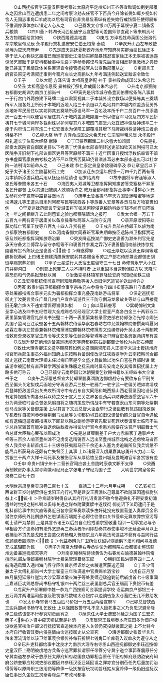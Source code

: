 <!-- { "loadSidebar": true } -->
　　○山西抚按官李珏童汉臣奏考察过太原府平定州知州王齐等宜黜调如例吏部覆从之因言山西连遭虏患二年之间考察论劾去任官不下百员今升除者畏如瘴乡视如传舍人无固志事角□羊成功以后有司官自非贪暴显著纵有差失始行戒饬留任使得展布不惟调停事体亦以镇定人心从之
　　○己酉发太仓银四万两于延绥宁夏二镇备客兵粮饷
　　○四川董卜韩湖长河西鱼通宁远宣慰等司差国师领直藏卜等来朝贡马及方物赐宴给赏如例
　　○陕西隆德县地震
　　○庚戌  方泽视牲命英国公张溶代  孝宗敬皇帝忌辰  永孝殿行祭礼遣安安仁伯王桓祭  泰陵
　　○辛亥升山西左布政使吴瀚为应天府府尹
　　○先是应天巡抚夏邦谟荐池州府知府柯实卿治豪民徐正本等于法人心称快乞超擢已而巡按御史江浚劾实卿酷暴残忍富家徐正本无辜被害远迩惊骇乞罢黜于是吏科都给事中沈良才等参奏邦谟与浚先后所言相反非但激杨之典皆驰已甚其于民情政体关系匪轻宜令接管抚按官从公查勘部覆从之
　　○吏部言王府官员原无考满叙迁事例今蜀府左长史高鹏以九年考满违例起送宜黜诏令致仕
　　○壬子
　　○以大祀  方泽告请  太祖高皇帝配  神于  景神殿命成国公朱希忠代
　　○癸丑  太祖高皇帝忌辰  景神殿行祭礼命成国公朱希忠代
　　○升南京都察院右都御史胡训为南京工部尚书
　　○甲寅先是巩华城守备豊润伯曹松条陈八事其一于行宫门外两傍建下马牌二座以肃观视其二于本城外设立教场以便操练其三奠靖所军人照各处卫所例于本城附近地人给三十余亩以为屯地其四本城内除盖造营房外余地听军民居住以实坊郭其五奠靖所添设马军一百名及本所千户二员百户十员添造房一百五十间以便官军居住其六于城内盖造城隍庙一所以便官军习仪及四方军民祈祷其七于城河两岸多裁树株以护河堤其八本城四门庙堂六处宜塑神像及神炮亭二十座于内府请二将军炮二十位安置永为保障工部覆准其增下马牌裁树株请神炮三者余俱格不行
　　○乙卯大祭  地于  方泽命成国公朱希忠代  仁宗昭皇帝忌辰  永孝殿行祭礼遣长宁伯周大经祭  献陵
　　○丁巳狭西鄜耀二州永雹大如鸡卵
　　○先是礼部奏太医院官自御医吏目以下考满丁忧俱由本部查明转送吏部如钦天监列报可已太医院争非旧制下礼部议御医吏目等官原额不满三十近年因事升授增浮数倍率皆不谙方书虗糜官廪良由考核之法不严以致贤否莫知侥冒滋甚耳必由本部查送庶可以杜幸阶一法制请如前命从之
　　○己未建  恭仁康定景皇帝陵寝碑亭及  恭让章皇后以下妃子太子诸王公主陵墓树石工完
　　○加派辽东京运年例银一万四千九百两有奇为本镇新添游兵粮兵用从抚臣孙绘请也  诏岁给周府
　　○故奉国将军安湎等淑人张氏等餋赡米各五十石
　　○海西夷人双城等卫都指挥同知撒苦答秃塞格干昇革各乞升都督  上以其送归被虏人效顺功许之  敕万全都司都指挥佥事李＜棥心＞充左参将分守宣府中路葛谷堡地方
　　○庚申土鲁番撒马罕天方国鲁迷哈蜜等地速坛满速儿等王遣头目米列阿都写民等狭西各卜等族番人安章等各贡马及方物宴赉如例
　　○宁夏巡抚范鏓言宁夏游击将军张凤何镗侵克粮饷科歛军钱不闻有见阵微功一年之间相继升去此则苞宜之验也都察院请治之报可
　　○发太仓银一万五千五百九十两有奇于居庸关以备京操春秋两班人马防守支用
　　○录开原叆阳等处获功阵亡官军王俊等八百九十四人升赏有差
　　○壬戌升兵部右侍郎王以旂为南京都察院右都御史
　　○以河南备御大同春班官军失期命按臣逮陈州卫指挥贾玘等及领班都指挥同知滕瓒治罪
　　○癸亥降巡按湖广御史史褒善为滁州判官先是承天守备太监傅霖与留守李翱等不和褒善并参奏之霖乃讦褒善擅用响器铁炼惊扰  陵寝有旨令陈状至是褒善＜锍-釒＞辨遂得罪
　　○赵王厚煜以汝源王厚焆等建醮祈祝奏闻  上曰诸王脩建清醮保安朕躬其各赐金币劳之户部右侍郎兼佥都御史胡琏卒赐祭葬如例
　　○甲子土星逆行入氏宿王度留守三十七日  命修筑永宁大小红门并柳沟口
　　○刑部上死罪三人决不持时者  上以重囚本当速刑但朕方以  天降时霖恐伤和气仍系狱至秋以闻
　　○治激变榆林镇军罪降延安府同知纪纶秩三级
　　○乙丑安南都统使司宣府同知阮典敬等援入贡旧例乞遣官护送出境许之
　　○丙寅  敕贵州前卫都指挥佥事李宗祐充左参将协守四川松藩东路升守备叙泸等处署都指挥佥事李元实为署都指挥佥事充叠茂南路游击将军
　　○保定巡抚都御史丁汝夔言灵丘广昌几内门户宜各调游兵三千防守倒马龙泉故关等处与山西接竟旧无墩台烽火不违宜增置得旨俱如拟
　　○丁卯以纂辑誊写
　　○累朝御制文集圣学心法及四书五经性理大全成赐总视经理官大学士翟銮严嵩各白金三十两彩叚二表里纂集管理官礼部尚书张璧二十两一表里纂集校录官吏部右侍郎张治光禄寺卿张湘国子监司业江汝壁各十五两翰林院侍读华察右春坊右中允兼翰林院脩撰秦鸣夏闵如霖左春坊左赞善兼翰林院脩撰浦应麒翰林院修撰周文烛编修孙升吴山各十两制敕诰敕房誊录收掌官生周令等沈文东等任廷弼等郭瑀等及书辨官吏各赉银两绢布有差
　　○戊辰升整饬蓟州边备兼巡抚顺天等府都察院右副都御史候纶为兵部右侍郎
　　○致仕大理寺卿汪文盛卒赐祭葬如例文盛湖南崇阳县人正德辛未进士授挠州府推官历兵部生事员外福州知府山东按察兵备副使改浙江狭西提学升云南按察司佥都御史巡抚云南晋大理卿未任以病归至是卒文盛才具敏赡以功名自喜在兵部时谏  武庙游幸被廷杖有直声督学两浙诸生殊服之抚云南时属有安南之役其措置招抚屡上方略多凿可称云
　　○己巳镇守云南黔国公沐朝弼奏乞钦赐书籍以五经四书大全诸书予之
　　○庚午兵部覆总督宣大侍郎翟鹏奏谓防边御虏战守有要欲东自平刑关西至偏头关定拟戍兵画地分守再设游兵三枝一驻鴈门一驻宁武一驻偏关贼如攻墙戍兵登陴拒敌游兵出关夹攻所谓守中有战东自大同阳和城西抵山西老营堡因地设伏预有定算视贼所向各分兵以待之又于宣大三关之界各设劲兵以防奔逸选惯战官军六千分为两营临时会总督张凤躬自将之随机策应所谓战中有守若直隶山东河南等处紫荆倒马龙泉等关备御差援  上以其言下文武总督大臣亟举行之诸臣敢有抗违阻挠致误军机者许自按问参奏紫荆倒马龙泉等关切都边境宜如旧议谨备仍照总督官自今遇敌如有退缩逗遛者都指挥以下即斩以狥总副参游等官先取甘死罪状奏请军士临阵不进许总兵官斩首有能冲锋退虏破敌者亦得论功行赏今虏患方殷要在诛赏严明鼓舞士气令总督大臣殚心展布以图成功
　　○先是总督翟鹏差千户大力赤率家丁通事卢大祥等三百余人哨至豊州滩不见虏复选精锐百人远出至豊州城西北哨之遇虏牧马者百余人我兵夺击斩首虏二十三级夺获夷器马匹千余还未入塞为虏追骑所及我兵饥惫不能尽弃所获马奔还颇有亡失督臣上其事  上以诸将深入虏巢嘉其忠勇升火力赤二级赏银三十两卢大祥十两死事及被伤官军从厚给恤至豊州城及豊城滩官军各赏银有差
　　○壬申  命贵州镇宁州十二营长官司应袭土舍陇时康袭文职不支俸
　　○癸酉荫制敕房办事太常寺卿兼司经局正字张电子守经为国子生
　　大明世宗肃皇帝实录卷二百七十四


大明世宗肃皇帝实录卷二百七十五
　　嘉靖二十二年六月甲戌朔
　　○乙亥初江西诸群王岁时朝贺俱在戈阳王府行礼至是建安王宸潚以己尊属不欲随班因遣校尉张益上＜锍-釒＞称病请岁时得自从其府行礼诏责潚不敬今恪遵典礼不得妄奏初潚遣益时尝授之秘札嘱以夤缘关通之谋益附藏奏牍中遂误彻  御览诏下法司逮问于是礼科都给事中刘大直等奏近日各宗室章奏烦渎多由奸徒投充拨置营差入奏厚赍金帛潜住京师例外比例恩外乞恩谋画万端期于必得往往借口关节侵牟无算欺弊宗室污辱朝士请严为禁例  上是其言令诸王以后务自点检戒谕宗室敬遵  祖训一切事宜必与令甲相合方许遣奏如有法外乞恩再三奏渎者所司即劾奏其奏使事峻不还延至半月以上者捕治不贷先是戈阳王尝遣仪宾杨瑚入贺随京且六年矣法司逮益不获有与益同行益使顾德者匿瑚所＜锍-釒＞代益奏辨为厂卫所侦获诏以瑚德俱下法司鞫问寻发德充戍革瑚职为民
　　○丙子升南京大理寺右寺丞许论为都察院右佥都御史整饬蓟州边备兼巡抚顺天等府
　　○升南京翰林院侍读黄佐为右春坊右谕德兼翰林院脩撰同礼部左侍郎兼翰林院学士费采管理纂脩玉牒
　　○朝鲜国民洪赟等四十二人航海遇风飘入通州海门界守臣传旨京师诏给之衣粮遣官获送还国
　　○丁丑少傅兼太子太傅礼部尚书大学士翟銮三年秩满遣中官赉赐羊酒宝钞
　　○虏自正月至四月屡犯延绥红崖沟大沙梁草滩墩长海子等处我师迎敌追剿前后斩虏首七十级事闻  上嘉诸臣功赐总督尚书杨守礼银四十两纻丝三表里副总兵官王缙而下赉银币有差
　　○戊寅升户部署郎中魏一恭为广西按察司佥事提调学校  诏运南京户部银三十五万两并两淮运司盐银及赃罚银尽数输太仓银库以边饷告急太仓蓄贮无几不敷给发也
　　○发太仆寺寄餋马五百匹马价银一万五百两给宣府军
　　○己卯总督狭西三边兵部尚书杨守礼乞致仕  上以强圉数警守礼不念人臣死事之义乃负恩求避命降俸三级该该部不行参究切责而宥之
　　○荫原任大学士费宏孙延之为国子生宏先荫子＜棥心＞贤中应天卿试至是补荫
　　○庚辰崇王戴境奏本府庄田多为佃户侵没欲差官核治户部议行抚按官查追候本府差人关领仍究投献拨置之毙  上不允特今本府自行收管其奏内侵盗情由命巡按御史从公查究
　　○漕运都御史张景华言凡粮米漂流请给以该卫给军羡余银传补每石折银七钱角□羊库载入议单永为遵守从之
　　○辛巳升吏科都给事中沈良才为南京大理寺右寺丞山西巡抚都御史李珏巡按御史童汉臣上勘明被虏地方兵备守巡官罪状谓原任带管分守冀宁道佥事郭春震原任分守冀南道左参政于敖原任太原府知府赵国良功罪相当原任平阳府知府聂豹潞安府知府公跻奎罪应轻减吏部议覆因弁参珏汉臣迁延回误之罪亦宜分别莅任先后量加罚治得侨等以原降职三级用豹等降俸一级抚按官玩视明旨珏姑从宽降俸一级仍旧巡抚汉臣任事日久坐视生灵荼毒降湖广布政司都事
